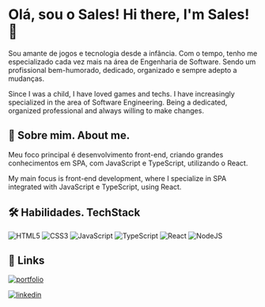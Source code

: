 
# Olá, sou o Sales!   Hi there, I'm Sales! 👋
Sou amante de jogos e tecnologia desde a infância. Com o tempo, tenho me especializado cada vez mais na área de Engenharia de Software. Sendo um profissional bem-humorado, dedicado, organizado e sempre adepto a mudanças.

Since I was a child, I have loved games and techs. I have increasingly specialized in the area of Software Engineering. Being a dedicated, organized professional and always willing to make changes.


## 🚀 Sobre mim.   About me.
Meu foco principal é desenvolvimento front-end, criando grandes conhecimentos em SPA, com  JavaScript e TypeScript, utilizando o React.

My main focus is front-end development, where I specialize in SPA integrated with JavaScript e TypeScript, using React.
## 🛠 Habilidades.  TechStack
![HTML5](https://img.shields.io/badge/html5-%23E34F26.svg?style=for-the-badge&logo=html5&logoColor=white) ![CSS3](https://img.shields.io/badge/css3-%231572B6.svg?style=for-the-badge&logo=css3&logoColor=white) ![JavaScript](https://img.shields.io/badge/javascript-%23323330.svg?style=for-the-badge&logo=javascript&logoColor=%23F7DF1E) ![TypeScript](https://img.shields.io/badge/typescript-%23007ACC.svg?style=for-the-badge&logo=typescript&logoColor=white) ![React](https://img.shields.io/badge/react-%2320232a.svg?style=for-the-badge&logo=react&logoColor=%2361DAFB) ![NodeJS](https://img.shields.io/badge/node.js-6DA55F?style=for-the-badge&logo=node.js&logoColor=white)


## 🔗 Links
[![portfolio](https://img.shields.io/badge/my_portfolio-000?style=for-the-badge&logo=ko-fi&logoColor=white)](https://leandro-sales-portfolio.vercel.app/)

[![linkedin](https://img.shields.io/badge/linkedin-0A66C2?style=for-the-badge&logo=linkedin&logoColor=white)](https://www.linkedin.com/in/leandro-sales1/)


